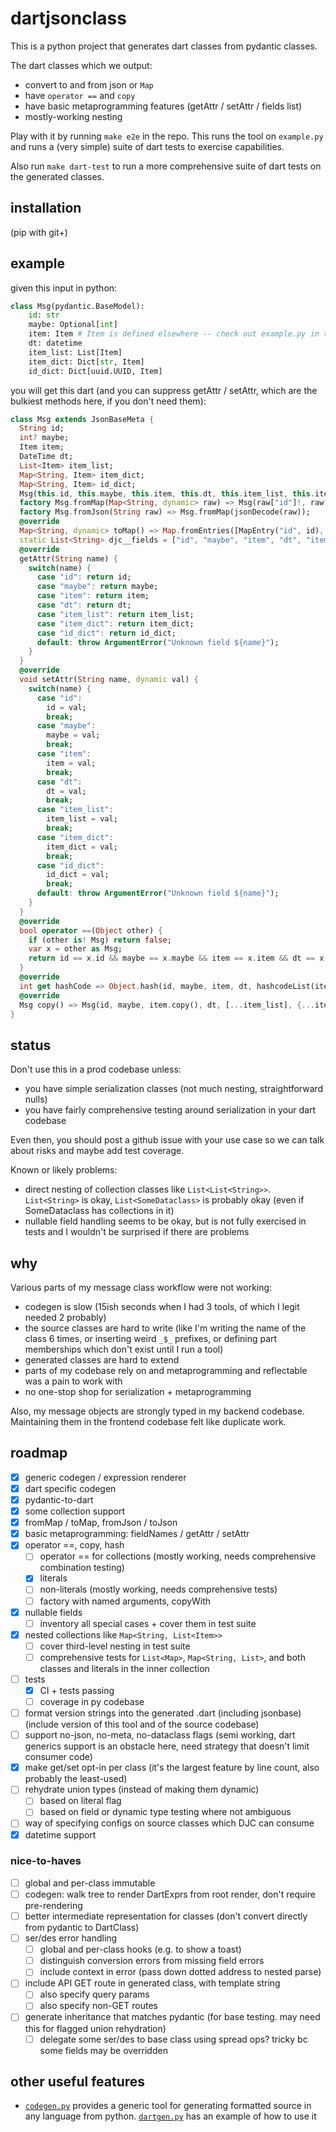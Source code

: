 # dartjsonclass

This is a python project that generates dart classes from pydantic classes.

The dart classes which we output:
- convert to and from json or `Map`
- have `operator ==` and `copy`
- have basic metaprogramming features (getAttr / setAttr / fields list)
- mostly-working nesting

Play with it by running `make e2e` in the repo. This runs the tool on `example.py` and runs a (very simple) suite of dart tests to exercise capabilities.

Also run `make dart-test` to run a more comprehensive suite of dart tests on the generated classes.

## installation

(pip with git+)

## example

given this input in python:

```python
class Msg(pydantic.BaseModel):
    id: str
    maybe: Optional[int]
    item: Item # Item is defined elsewhere -- check out example.py in this repo for the actual full example
    dt: datetime
    item_list: List[Item]
    item_dict: Dict[str, Item]
    id_dict: Dict[uuid.UUID, Item]

```

you will get this dart (and you can suppress getAttr / setAttr, which are the bulkiest methods here, if you don't need them):

```dart
class Msg extends JsonBaseMeta {
  String id;
  int? maybe;
  Item item;
  DateTime dt;
  List<Item> item_list;
  Map<String, Item> item_dict;
  Map<String, Item> id_dict;
  Msg(this.id, this.maybe, this.item, this.dt, this.item_list, this.item_dict, this.id_dict);
  factory Msg.fromMap(Map<String, dynamic> raw) => Msg(raw["id"]!, raw["maybe"], Item.fromMap(raw["item"]), DateTime.parse(raw["dt"]), raw["item_list"].map<Item>((elt) => Item.fromMap(elt)).toList(), raw["item_dict"].map<String, Item>((key, val) => MapEntry(key as String, Item.fromMap(val))), raw["id_dict"].map<String, Item>((key, val) => MapEntry(key as String, Item.fromMap(val))));
  factory Msg.fromJson(String raw) => Msg.fromMap(jsonDecode(raw));
  @override
  Map<String, dynamic> toMap() => Map.fromEntries([MapEntry("id", id), MapEntry("maybe", maybe), MapEntry("item", item.toMap()), MapEntry("dt", dt.toIso8601String()), MapEntry("item_list", item_list.map((e) => e.toMap()).toList()), MapEntry("item_dict", item_dict.map((key, value) => MapEntry(key, value.toMap()))), MapEntry("id_dict", id_dict.map((key, value) => MapEntry(key, value.toMap())))]);
  static List<String> djc__fields = ["id", "maybe", "item", "dt", "item_list", "item_dict", "id_dict"];
  @override
  getAttr(String name) {
    switch(name) {
      case "id": return id;
      case "maybe": return maybe;
      case "item": return item;
      case "dt": return dt;
      case "item_list": return item_list;
      case "item_dict": return item_dict;
      case "id_dict": return id_dict;
      default: throw ArgumentError("Unknown field ${name}");
    } 
  } 
  @override
  void setAttr(String name, dynamic val) {
    switch(name) {
      case "id":
        id = val;
        break;
      case "maybe":
        maybe = val;
        break;
      case "item":
        item = val;
        break;
      case "dt":
        dt = val;
        break;
      case "item_list":
        item_list = val;
        break;
      case "item_dict":
        item_dict = val;
        break;
      case "id_dict":
        id_dict = val;
        break;
      default: throw ArgumentError("Unknown field ${name}");
    } 
  } 
  @override
  bool operator ==(Object other) {
    if (other is! Msg) return false;
    var x = other as Msg;
    return id == x.id && maybe == x.maybe && item == x.item && dt == x.dt && listEqual(item_list, x.item_list) && mapEqual(item_dict, x.item_dict) && mapEqual(id_dict, x.id_dict);
  } 
  @override
  int get hashCode => Object.hash(id, maybe, item, dt, hashcodeList(item_list), hashcodeMap(item_dict), hashcodeMap(id_dict));
  @override
  Msg copy() => Msg(id, maybe, item.copy(), dt, [...item_list], {...item_dict}, {...id_dict});
}
```

## status

Don't use this in a prod codebase unless:
- you have simple serialization classes (not much nesting, straightforward nulls)
- you have fairly comprehensive testing around serialization in your dart codebase

Even then, you should post a github issue with your use case so we can talk about risks and maybe add test coverage.

Known or likely problems:
- direct nesting of collection classes like `List<List<String>>`. `List<String>` is okay, `List<SomeDataclass>` is probably okay (even if SomeDataclass has collections in it)
- nullable field handling seems to be okay, but is not fully exercised in tests and I wouldn't be surprised if there are problems

## why

Various parts of my message class workflow were not working:
- codegen is slow (15ish seconds when I had 3 tools, of which I legit needed 2 probably)
- the source classes are hard to write (like I'm writing the name of the class 6 times, or inserting weird `_$_` prefixes, or defining part memberships which don't exist until I run a tool)
- generated classes are hard to extend
- parts of my codebase rely on and metaprogramming and reflectable was a pain to work with
- no one-stop shop for serialization + metaprogramming

Also, my message objects are strongly typed in my backend codebase. Maintaining them in the frontend codebase felt like duplicate work.

## roadmap

- [x] generic codegen / expression renderer
- [x] dart specific codegen
- [x] pydantic-to-dart
- [x] some collection support
- [x] fromMap / toMap, fromJson / toJson
- [x] basic metaprogramming: fieldNames / getAttr / setAttr
- [x] operator ==, copy, hash
  - [ ] operator == for collections (mostly working, needs comprehensive combination testing)
  - [x] literals
  - [ ] non-literals (mostly working, needs comprehensive tests)
  - [ ] factory with named arguments, copyWith
- [x] nullable fields
  - [ ] inventory all special cases + cover them in test suite
- [x] nested collections like `Map<String, List<Item>>`
  - [ ] cover third-level nesting in test suite
  - [ ] comprehensive tests for `List<Map>`, `Map<String, List>`, and both classes and literals in the inner collection
- [ ] tests
  - [x] CI + tests passing
  - [ ] coverage in py codebase
- [ ] format version strings into the generated .dart (including jsonbase) (include version of this tool and of the source codebase)
- [ ] support no-json, no-meta, no-dataclass flags (semi working, dart generics support is an obstacle here, need strategy that doesn't limit consumer code)
- [x] make get/set opt-in per class (it's the largest feature by line count, also probably the least-used)
- [ ] rehydrate union types (instead of making them dynamic)
  - [ ] based on literal flag
  - [ ] based on field or dynamic type testing where not ambiguous
- [ ] way of specifying configs on source classes which DJC can consume
- [x] datetime support

### nice-to-haves

- [ ] global and per-class immutable
- [ ] codegen: walk tree to render DartExprs from root render, don't require pre-rendering
- [ ] better intermediate representation for classes (don't convert directly from pydantic to DartClass)
- [ ] ser/des error handling
  - [ ] global and per-class hooks (e.g. to show a toast)
  - [ ] distinguish conversion errors from missing field errors
  - [ ] include context in error (pass down dotted address to nested parse)
- [ ] include API GET route in generated class, with template string
  - [ ] also specify query params
  - [ ] also specify non-GET routes
- [ ] generate inheritance that matches pydantic (for base testing. may need this for flagged union rehydration)
  - [ ] delegate some ser/des to base class using spread ops? tricky bc some fields may be overridden

## other useful features

- [`codegen.py`](dartjsonclass/codegen.py) provides a generic tool for generating formatted source in any language from python. [`dartgen.py`](dartjsonclass/dartgen.py) has an example of how to use it

